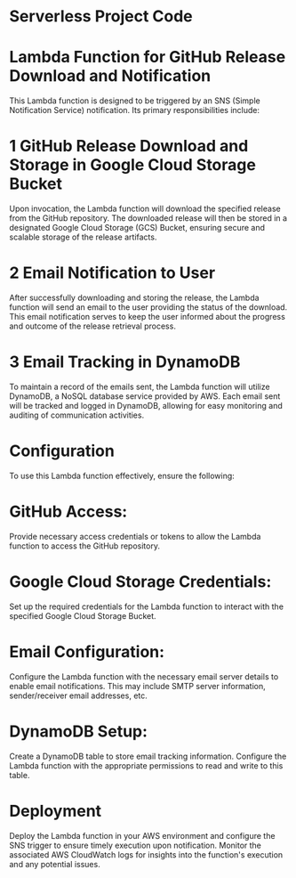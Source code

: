 # Serverless Project Code
# Lambda Function for GitHub Release Download and Notification
This Lambda function is designed to be triggered by an SNS (Simple Notification Service) notification. Its primary responsibilities include:

# 1 GitHub Release Download and Storage in Google Cloud Storage Bucket
Upon invocation, the Lambda function will download the specified release from the GitHub repository. The downloaded release will then be stored in a designated Google Cloud Storage (GCS) Bucket, ensuring secure and scalable storage of the release artifacts.

# 2 Email Notification to User
After successfully downloading and storing the release, the Lambda function will send an email to the user providing the status of the download. This email notification serves to keep the user informed about the progress and outcome of the release retrieval process.

# 3 Email Tracking in DynamoDB
To maintain a record of the emails sent, the Lambda function will utilize DynamoDB, a NoSQL database service provided by AWS. Each email sent will be tracked and logged in DynamoDB, allowing for easy monitoring and auditing of communication activities.

# Configuration
To use this Lambda function effectively, ensure the following:

# GitHub Access: 
Provide necessary access credentials or tokens to allow the Lambda function to access the GitHub repository.

# Google Cloud Storage Credentials: 
Set up the required credentials for the Lambda function to interact with the specified Google Cloud Storage Bucket.

# Email Configuration: 
Configure the Lambda function with the necessary email server details to enable email notifications. This may include SMTP server information, sender/receiver email addresses, etc.

# DynamoDB Setup: 
Create a DynamoDB table to store email tracking information. Configure the Lambda function with the appropriate permissions to read and write to this table.

# Deployment
Deploy the Lambda function in your AWS environment and configure the SNS trigger to ensure timely execution upon notification. Monitor the associated AWS CloudWatch logs for insights into the function's execution and any potential issues.